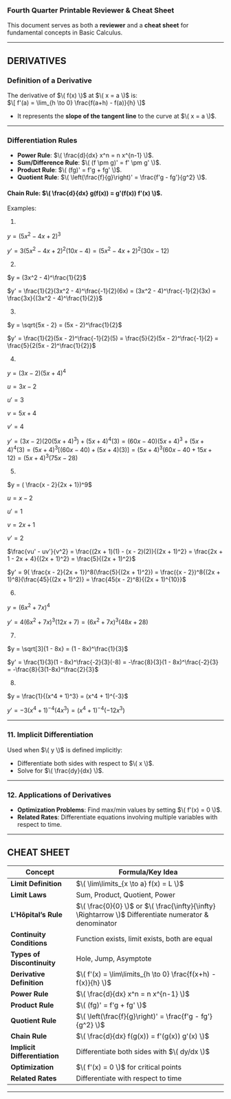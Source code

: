 ### **Fourth Quarter Printable Reviewer & Cheat Sheet**  
This document serves as both a **reviewer** and a **cheat sheet** for fundamental concepts in Basic Calculus.    

---

## **DERIVATIVES**  

### **Definition of a Derivative**  
The derivative of $\( f(x) \)$ at $\( x = a \)$ is:  
$\[
f'(a) = \lim_{h \to 0} \frac{f(a+h) - f(a)}{h}
\]$  
- It represents the **slope of the tangent line** to the curve at $\( x = a \)$.  

---

### **Differentiation Rules**  
- **Power Rule**: $\( \frac{d}{dx} x^n = n x^{n-1} \)$.  
- **Sum/Difference Rule**: $\( (f \pm g)' = f' \pm g' \)$.  
- **Product Rule**: $\( (fg)' = f'g + fg' \)$.  
- **Quotient Rule**: $\( \left(\frac{f}{g}\right)' = \frac{f'g - fg'}{g^2} \)$.
  
#### **Chain Rule**: $\( \frac{d}{dx} g(f(x)) = g'(f(x)) f'(x) \)$.  

Examples:

1.

$y = (5x^2 - 4x + 2)^3$

$y' = 3(5x^2 - 4x + 2)^2(10x - 4) = (5x^2 - 4x + 2)^2(30x - 12)$

2.

$y = (3x^2 - 4)^\frac{1}{2}$

$y' = \frac{1}{2}(3x^2 - 4)^\frac{-1}{2}(6x) = (3x^2 - 4)^\frac{-1}{2}(3x) = \frac{3x}{(3x^2 - 4)^\frac{1}{2}}$

3.

$y = \sqrt{5x - 2} = (5x - 2)^\frac{1}{2}$

$y' = \frac{1}{2}(5x - 2)^\frac{-1}{2}(5) = \frac{5}{2}(5x - 2)^\frac{-1}{2} = \frac{5}{2(5x - 2)^\frac{1}{2}}$

4.

$y = (3x - 2)(5x + 4)^4$

$u = 3x - 2$

$u' = 3$

$v = 5x + 4$

$v' = 4$

$y' = (3x - 2)(20(5x + 4)^3) + (5x + 4)^4(3) = (60x - 40)(5x + 4)^3 + (5x + 4)^4(3) = (5x + 4)^3[(60x - 40) + (5x + 4)(3)] = (5x + 4)^3(60x - 40 + 15x + 12) = (5x + 4)^3(75x - 28)$

5.

$y = ( \frac{x - 2}{2x + 1})^9$

$u = x - 2$

$u' = 1$

$v = 2x + 1$

$v' = 2$

$\frac{vu' - uv'}{v^2} = \frac{(2x + 1)(1) - (x - 2)(2)}{(2x + 1)^2} = \frac{2x + 1 - 2x + 4}{(2x + 1)^2} = \frac{5}{(2x + 1)^2}$

$y' = 9( \frac{x - 2}{2x + 1})^8(\frac{5}{(2x + 1)^2}) = \frac({x - 2})^8{(2x + 1)^8}(\frac{45}{(2x + 1)^2)} = \frac{45(x - 2)^8}{(2x + 1)^{10}}$

6.

$y = (6x^2 + 7x)^4$

$y' = 4(6x^2 + 7x)^3(12x + 7) = (6x^2 + 7x)^3(48x + 28)$

7.

$y = \sqrt[3]{1 - 8x} = (1 - 8x)^\frac{1}{3}$

$y' = \frac{1}{3}(1 - 8x)^\frac{-2}{3}(-8) = -\frac{8}{3}(1 - 8x)^\frac{-2}{3} = -\frac{8}{3(1-8x)^\frac{2}{3}$

8.

$y = \frac{1}{(x^4 + 1)^3} = (x^4 + 1)^{-3}$

$y' = -3(x^4 + 1)^{-4}(4x^3) = (x^4 + 1)^{-4}(-12x^3)$

---

### **11. Implicit Differentiation**  
Used when $\( y \)$ is defined implicitly:  
- Differentiate both sides with respect to $\( x \)$.  
- Solve for $\( \frac{dy}{dx} \)$.  

---

### **12. Applications of Derivatives**  
- **Optimization Problems**: Find max/min values by setting $\( f'(x) = 0 \)$.  
- **Related Rates**: Differentiate equations involving multiple variables with respect to time.  

---

## **CHEAT SHEET**  

| Concept | Formula/Key Idea |
|---------|-----------------|
| **Limit Definition** | $\( \lim\limits_{x \to a} f(x) = L \)$ |
| **Limit Laws** | Sum, Product, Quotient, Power |
| **L'Hôpital’s Rule** | $\( \frac{0}{0} \)$ or $\( \frac{\infty}{\infty} \Rightarrow \)$ Differentiate numerator & denominator |
| **Continuity Conditions** | Function exists, limit exists, both are equal |
| **Types of Discontinuity** | Hole, Jump, Asymptote |
| **Derivative Definition** | $\( f'(x) = \lim\limits_{h \to 0} \frac{f(x+h) - f(x)}{h} \)$ |
| **Power Rule** | $\( \frac{d}{dx} x^n = n x^{n-1} \)$ |
| **Product Rule** | $\( (fg)' = f'g + fg' \)$ |
| **Quotient Rule** | $\( \left(\frac{f}{g}\right)' = \frac{f'g - fg'}{g^2} \)$ |
| **Chain Rule** | $\( \frac{d}{dx} f(g(x)) = f'(g(x)) g'(x) \)$ |
| **Implicit Differentiation** | Differentiate both sides with $\( dy/dx \)$ |
| **Optimization** | $\( f'(x) = 0 \)$ for critical points |
| **Related Rates** | Differentiate with respect to time |

---

